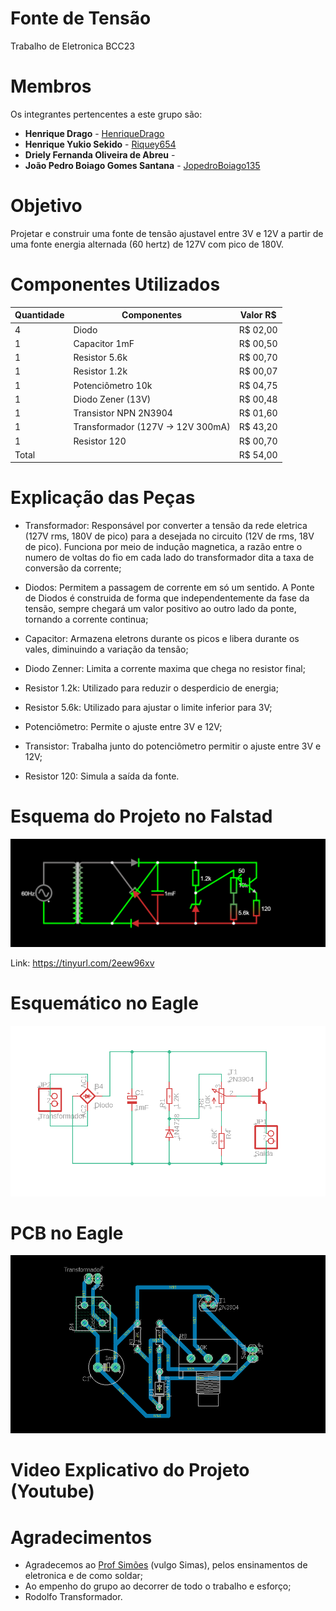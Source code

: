 # Fonte de Tensão
Trabalho de Eletronica BCC23


# Membros
Os integrantes pertencentes a este grupo são:
  - **Henrique Drago** - [HenriqueDrago](https://github.com/HenriqueDrago)
  - **Henrique Yukio Sekido** - [Riquey654](https://github.com/Riquey654)
  - **Driely Fernanda Oliveira de Abreu** - 
  - **João Pedro Boiago Gomes Santana** - [JopedroBoiago135](https://github.com/JopedroBoiago135)
  
# Objetivo
Projetar e construir uma fonte de tensão ajustavel entre 3V e 12V a partir de uma fonte energia alternada (60 hertz) de 127V com pico de 180V.


# Componentes Utilizados
| Quantidade | Componentes                        |   Valor R$   |
|------------|------------------------------------|--------------|
| 4          | Diodo                              |   R$ 02,00   |
| 1          | Capacitor 1mF                      |   R$ 00,50   |
| 1          | Resistor 5.6k                      |   R$ 00,70   |
| 1          | Resistor 1.2k                      |   R$ 00,07   |
| 1          | Potenciômetro  10k                 |   R$ 04,75   |
| 1          | Diodo Zener (13V)                  |   R$ 00,48   |
| 1          | Transistor NPN 2N3904              |   R$ 01,60   |
| 1          | Transformador (127V -> 12V 300mA)  |   R$ 43,20   |
| 1          | Resistor 120                       |   R$ 00,70   |
| Total      |                                    |   R$ 54,00   |


# Explicação das Peças

- Transformador: Responsável por converter a tensão da rede eletrica (127V rms, 180V de pico) para a desejada no circuito (12V de rms, 18V de pico). Funciona por meio de indução magnetica, a razão entre o numero de voltas do fio em cada lado do transformador dita a taxa de conversão da corrente;

- Diodos: Permitem a passagem de corrente em só um sentido. A Ponte de Diodos é construida de forma que independentemente da fase da tensão, sempre chegará um valor positivo ao outro lado da ponte, tornando a corrente continua;

- Capacitor: Armazena eletrons durante os picos e libera durante os vales, diminuindo a variação da tensão;

- Diodo Zenner: Limita a corrente maxima que chega no resistor final;

- Resistor 1.2k: Utilizado para reduzir o desperdicio de energia;

- Resistor 5.6k: Utilizado para ajustar o limite inferior para 3V;

- Potenciômetro: Permite o ajuste entre 3V e 12V;

- Transistor: Trabalha junto do potenciômetro permitir o ajuste entre 3V e 12V;

- Resistor 120: Simula a saída da fonte.


# Esquema do Projeto no Falstad

<img src="./Imagens/Imagem Falstad.png">

Link: https://tinyurl.com/2eew96xv


# Esquemático no Eagle

<img src="./Imagens/Imagem Eagle.png">

# PCB no Eagle

<img src="./Imagens/Imagem PCB.png">

# Video Explicativo do Projeto (Youtube)


# Agradecimentos
- Agradecemos ao [Prof Simões](https://github.com/simoesusp) (vulgo Simas), pelos ensinamentos de eletronica e de como soldar;
- Ao empenho do grupo ao decorrer de todo o trabalho e esforço;
- Rodolfo Transformador.




